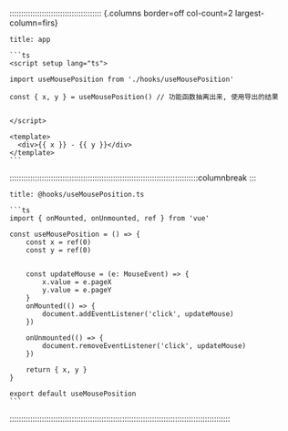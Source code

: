 :::::::::::::::::::::::::::::::::::::::: {.columns border=off col-count=2 largest-column=firs}

~~~ad-grey
title: app

```ts
<script setup lang="ts">

import useMousePosition from './hooks/useMousePosition'

const { x, y } = useMousePosition() // 功能函数抽离出来, 使用导出的结果


</script>

<template>
  <div>{{ x }} - {{ y }}</div>
</template>
```
~~~

::::::::::::::::::::::::::::::::::::::::::::::::::::::::::::::::::::::::::::::::::columnbreak
:::

~~~ad-primary
title: @hooks/useMousePosition.ts

```ts
import { onMounted, onUnmounted, ref } from 'vue'

const useMousePosition = () => {
    const x = ref(0)
    const y = ref(0)


    const updateMouse = (e: MouseEvent) => {
        x.value = e.pageX
        y.value = e.pageY
    }
    onMounted(() => {
        document.addEventListener('click', updateMouse)
    })

    onUnmounted(() => {
        document.removeEventListener('click', updateMouse)
    })

    return { x, y }
}

export default useMousePosition
```
~~~

::::::::::::::::::::::::::::::::::::::::::::::::::::::::::::::::::::::::::::::::::::::::::::::::